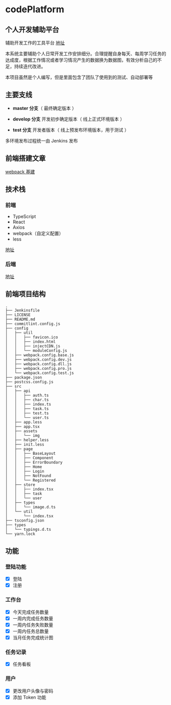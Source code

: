 # codePlatform

## 个人开发辅助平台

辅助开发工作的工具平台 [地址](https://admin.codeyhj.cn)

本系统主要辅助个人日常开发工作安排细分。合理提醒自身每天、每周学习任务的达成度，根据工作情况或者学习情况产生的数据换为数据图，有效分析自己的不足，持续迭代改进。

本项目虽然是个人编写，但是里面包含了团队了使用到的测试、自动部署等

## 主要支线

- **master 分支**（ 最终确定版本 ）

- **develop 分支** 开发初步确定版本（ 线上正式环境版本 ）

- **test 分支** 开发者版本（ 线上预发布环境版本，用于测试 ）

多环境发布过程统一由 Jenkins 发布

## 前端搭建文章

[webpack 基建](https://www.yuque.com/u120129/dyqi27/ogcnek)

## 技术栈

### 前端

- TypeScript
- React
- Axios
- webpack（自定义配置）
- less

[地址](https://github.com/CodeYHJ/codeplatform-web)

### 后端

[地址](https://github.com/CodeYHJ/codeplatform-api)

## 前端项目结构

```
.
├── Jenkinsfile
├── LICENSE
├── README.md
├── commitlint.config.js
├── config
│   ├── util
│   │   ├── favicon.ico
│   │   ├── index.html
│   │   ├── injectCDN.js
│   │   └── moduleConfig.js
│   ├── webpack.config.base.js
│   ├── webpack.config.dev.js
│   ├── webpack.config.dll.js
│   ├── webpack.config.pro.js
│   └── webpack.config.test.js
├── package.json
├── postcss.config.js
├── src
│   ├── api
│   │   ├── auth.ts
│   │   ├── char.ts
│   │   ├── index.ts
│   │   ├── task.ts
│   │   ├── test.ts
│   │   └── user.ts
│   ├── app.less
│   ├── app.tsx
│   ├── assets
│   │   └── img
│   ├── helper.less
│   ├── init.less
│   ├── page
│   │   ├── BaseLayout
│   │   ├── Component
│   │   ├── ErrorBoundary
│   │   ├── Home
│   │   ├── Login
│   │   ├── NotFound
│   │   └── Registered
│   ├── store
│   │   ├── index.tsx
│   │   ├── task
│   │   └── user
│   ├── types
│   │   └── image.d.ts
│   └── util
│       └── index.tsx
├── tsconfig.json
├── types
│   └── typings.d.ts
└── yarn.lock

```

## 功能

### 登陆功能

- [x] 登陆
- [x] 注册

### 工作台

- [x] 今天完成任务数量
- [x] 一周内完成任务数量
- [x] 一周内任务失败数量
- [x] 一周内任务总数量
- [x] 当月任务完成统计图

### 任务记录

- [x] 任务看板

### 用户

- [x] 更改用户头像与密码
- [x] 添加 Token 功能
